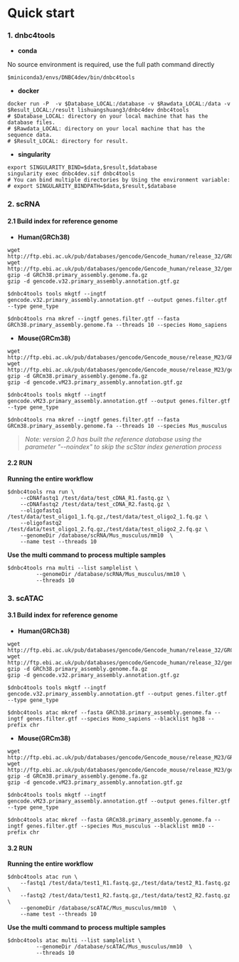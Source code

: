 # Quick start

### 1. dnbc4tools

- **conda**

No source environment is required, use the full path command directly

```shell
$miniconda3/envs/DNBC4dev/bin/dnbc4tools
```

- **docker**

```shell
docker run -P  -v $Database_LOCAL:/database -v $Rawdata_LOCAL:/data -v $Result_LOCAL:/result lishuangshuang3/dnbc4dev dnbc4tools
# $Database_LOCAL: directory on your local machine that has the database files. 
# $Rawdata_LOCAL: directory on your local machine that has the sequence data.
# $Result_LOCAL: directory for result.
```

- **singularity**

```shell
export SINGULARITY_BIND=$data,$result,$database
singularity exec dnbc4dev.sif dnbc4tools
# You can bind multiple directories by Using the environment variable:
# export SINGULARITY_BINDPATH=$data,$result,$database
```



### 2. scRNA

#### 2.1 Build index for reference genome

- **Human(GRCh38)**

```shell
wget http://ftp.ebi.ac.uk/pub/databases/gencode/Gencode_human/release_32/GRCh38.primary_assembly.genome.fa.gz
wget http://ftp.ebi.ac.uk/pub/databases/gencode/Gencode_human/release_32/gencode.v32.primary_assembly.annotation.gtf.gz
gzip -d GRCh38.primary_assembly.genome.fa.gz
gzip -d gencode.v32.primary_assembly.annotation.gtf.gz

$dnbc4tools tools mkgtf --ingtf gencode.v32.primary_assembly.annotation.gtf --output genes.filter.gtf --type gene_type
                        
$dnbc4tools rna mkref --ingtf genes.filter.gtf --fasta GRCh38.primary_assembly.genome.fa --threads 10 --species Homo_sapiens
```

- **Mouse(GRCm38)**

```shell
wget http://ftp.ebi.ac.uk/pub/databases/gencode/Gencode_mouse/release_M23/GRCm38.primary_assembly.genome.fa.gz
wget http://ftp.ebi.ac.uk/pub/databases/gencode/Gencode_mouse/release_M23/gencode.vM23.primary_assembly.annotation.gtf.gz
gzip -d GRCm38.primary_assembly.genome.fa.gz
gzip -d gencode.vM23.primary_assembly.annotation.gtf.gz

$dnbc4tools tools mkgtf --ingtf gencode.vM23.primary_assembly.annotation.gtf --output genes.filter.gtf --type gene_type
                        
$dnbc4tools rna mkref --ingtf genes.filter.gtf --fasta GRCm38.primary_assembly.genome.fa --threads 10 --species Mus_musculus
```

> *Note: version 2.0 has built the reference database using the parameter "--noindex" to skip the scStar index generation process*

#### 2.2 RUN

**Running the entire workflow**

```shell
$dnbc4tools rna run \
	--cDNAfastq1 /test/data/test_cDNA_R1.fastq.gz \
	--cDNAfastq2 /test/data/test_cDNA_R2.fastq.gz \
	--oligofastq1 /test/data/test_oligo1_1.fq.gz,/test/data/test_oligo2_1.fq.gz \
	--oligofastq2 /test/data/test_oligo1_2.fq.gz,/test/data/test_oligo2_2.fq.gz \
	--genomeDir /database/scRNA/Mus_musculus/mm10  \
	--name test --threads 10
```

**Use the multi command to process multiple samples**

```shell
$dnbc4tools rna multi --list samplelist \
         --genomeDir /database/scRNA/Mus_musculus/mm10 \
         --threads 10
```



### 3. scATAC

#### 3.1 Build index for reference genome

- **Human(GRCh38)**

```shell
wget http://ftp.ebi.ac.uk/pub/databases/gencode/Gencode_human/release_32/GRCh38.primary_assembly.genome.fa.gz
wget http://ftp.ebi.ac.uk/pub/databases/gencode/Gencode_human/release_32/gencode.v32.primary_assembly.annotation.gtf.gz
gzip -d GRCh38.primary_assembly.genome.fa.gz
gzip -d gencode.v32.primary_assembly.annotation.gtf.gz

$dnbc4tools tools mkgtf --ingtf gencode.v32.primary_assembly.annotation.gtf --output genes.filter.gtf --type gene_type
                        
$dnbc4tools atac mkref --fasta GRCh38.primary_assembly.genome.fa --ingtf genes.filter.gtf --species Homo_sapiens --blacklist hg38 --prefix chr
```

- **Mouse(GRCm38)**

```shell
wget http://ftp.ebi.ac.uk/pub/databases/gencode/Gencode_mouse/release_M23/GRCm38.primary_assembly.genome.fa.gz
wget http://ftp.ebi.ac.uk/pub/databases/gencode/Gencode_mouse/release_M23/gencode.vM23.primary_assembly.annotation.gtf.gz
gzip -d GRCm38.primary_assembly.genome.fa.gz
gzip -d gencode.vM23.primary_assembly.annotation.gtf.gz

$dnbc4tools tools mkgtf --ingtf gencode.vM23.primary_assembly.annotation.gtf --output genes.filter.gtf --type gene_type
                        
$dnbc4tools atac mkref --fasta GRCm38.primary_assembly.genome.fa --ingtf genes.filter.gtf --species Mus_musculus --blacklist mm10 --prefix chr
```

#### 3.2 RUN

**Running the entire workflow**

```shell
$dnbc4tools atac run \
	--fastq1 /test/data/test1_R1.fastq.gz,/test/data/test2_R1.fastq.gz \
	--fastq2 /test/data/test1_R2.fastq.gz,/test/data/test2_R2.fastq.gz \
	--genomeDir /database/scATAC/Mus_musculus/mm10  \
	--name test --threads 10
```

**Use the multi command to process multiple samples**

```shell
$dnbc4tools atac multi --list samplelist \
         --genomeDir /database/scATAC/Mus_musculus/mm10  \
         --threads 10
```

